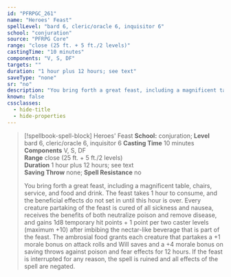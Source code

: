 ```yaml
---
id: "PFRPGC_261"
name: "Heroes' Feast"
spellLevel: "bard 6, cleric/oracle 6, inquisitor 6"
school: "conjuration"
source: "PFRPG Core"
range: "close (25 ft. + 5 ft./2 levels)"
castingTime: "10 minutes"
components: "V, S, DF"
targets: ""
duration: "1 hour plus 12 hours; see text"
saveType: "none"
sr: "no"
description: "You bring forth a great feast, including a magnificent table, chairs, service, and food and drink. The feast takes 1 hour to consume, and the beneficial effects do not set in until this hour is over. Every creature partaking of the feast is cured of all sickness and nausea, receives the benefits of both neutralize poison and remove disease, and gains 1d8 temporary hit points + 1 point per two caster levels (maximum +10) after imbibing the nectar-like beverage that is part of the feast. The ambrosial food grants each creature that partakes a +1 morale bonus on attack rolls and Will saves and a +4 morale bonus on saving throws against poison and fear effects for 12 hours.   If the feast is interrupted for any reason, the spell is ruined and all effects of the spell are negated."
known: false
cssclasses:
  - hide-title
  - hide-properties
---
```


> [!spellbook-spell-block] Heroes' Feast
> **School:** conjuration; **Level** bard 6, cleric/oracle 6, inquisitor 6
> **Casting Time** 10 minutes  
> **Components** V, S, DF  
> **Range** close (25 ft. + 5 ft./2 levels)  
> **Duration** 1 hour plus 12 hours; see text  
> **Saving Throw** none; **Spell Resistance** no
> 
> You bring forth a great feast, including a magnificent table, chairs, service, and food and drink. The feast takes 1 hour to consume, and the beneficial effects do not set in until this hour is over. Every creature partaking of the feast is cured of all sickness and nausea, receives the benefits of both neutralize poison and remove disease, and gains 1d8 temporary hit points + 1 point per two caster levels (maximum +10) after imbibing the nectar-like beverage that is part of the feast. The ambrosial food grants each creature that partakes a +1 morale bonus on attack rolls and Will saves and a +4 morale bonus on saving throws against poison and fear effects for 12 hours.   If the feast is interrupted for any reason, the spell is ruined and all effects of the spell are negated.